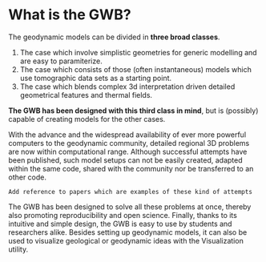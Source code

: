 What is the GWB?
================

The geodynamic models can be divided in **three broad classes**. 

1. The case which involve simplistic geometries for generic modelling and are easy to paramiterize. 
2. The case which consists of those (often instantaneous) models which use tomographic data sets as a starting point. 
3. The case which blends complex 3d interpretation driven detailed geometrical features and thermal fields. 

**The GWB has been designed with this third class in mind**, but is (possibly) capable of creating models for the other cases.

With the advance and the widespread availability of ever more powerful computers to the geodynamic community, detailed regional 3D problems are now within computational range. Although successful attempts have been published, such model setups can not be easily created, adapted within the same code, shared with the community nor be transferred to an other code. 

```{todo}
Add reference to papers which are examples of these kind of attempts
```

The GWB has been designed to solve all these problems at once, thereby also promoting reproducibility and open science. 
Finally, thanks to its intuitive and simple design, the GWB is easy to use by students and researchers alike. Besides setting up geodynamic models, it can also be used to visualize geological or geodynamic ideas with the Visualization utility. 